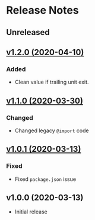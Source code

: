 # Release Notes

## Unreleased

## [v1.2.0 (2020-04-10)](https://github.com/sass-collective/sass-breakpoint/compare/v1.1.0...v1.2.0)

### Added

* Clean value if trailing unit exit.

## [v1.1.0 (2020-03-30)](https://github.com/sass-collective/sass-breakpoint/compare/v1.0.1...v1.1.0)

### Changed

* Changed legacy ``@import`` code

## [v1.0.1 (2020-03-13)](https://github.com/sass-collective/sass-breakpoint/compare/v1.0.0...v1.0.1)

### Fixed

* Fixed ``package.json`` issue

## v1.0.0 (2020-03-13)

* Initial release
